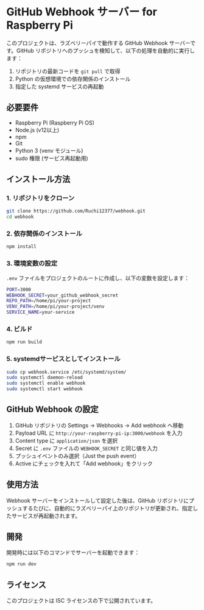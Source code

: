 # GitHub Webhook サーバー for Raspberry Pi

このプロジェクトは、ラズベリーパイで動作する GitHub Webhook サーバーです。GitHub リポジトリへのプッシュを検知して、以下の処理を自動的に実行します：

1. リポジトリの最新コードを `git pull` で取得
2. Python の仮想環境での依存関係のインストール
3. 指定した systemd サービスの再起動

## 必要要件

- Raspberry Pi (Raspberry Pi OS)
- Node.js (v12以上)
- npm
- Git
- Python 3 (venv モジュール)
- sudo 権限 (サービス再起動用)

## インストール方法

### 1. リポジトリをクローン

```bash
git clone https://github.com/Ruchi12377/webhook.git
cd webhook
```

### 2. 依存関係のインストール

```bash
npm install
```

### 3. 環境変数の設定

`.env` ファイルをプロジェクトのルートに作成し、以下の変数を設定します：

```bash
PORT=3000
WEBHOOK_SECRET=your_github_webhook_secret
REPO_PATH=/home/pi/your-project
VENV_PATH=/home/pi/your-project/venv
SERVICE_NAME=your-service
```

### 4. ビルド

```bash
npm run build
```

### 5. systemdサービスとしてインストール

```bash
sudo cp webhook.service /etc/systemd/system/
sudo systemctl daemon-reload
sudo systemctl enable webhook
sudo systemctl start webhook
```

## GitHub Webhook の設定

1. GitHub リポジトリの Settings → Webhooks → Add webhook へ移動
2. Payload URL に `http://your-raspberry-pi-ip:3000/webhook` を入力
3. Content type に `application/json` を選択
4. Secret に `.env` ファイルの `WEBHOOK_SECRET` と同じ値を入力
5. プッシュイベントのみ選択（Just the push event）
6. Active にチェックを入れて「Add webhook」をクリック

## 使用方法

Webhook サーバーをインストールして設定した後は、GitHub リポジトリにプッシュするたびに、自動的にラズベリーパイ上のリポジトリが更新され、指定したサービスが再起動されます。

## 開発

開発時には以下のコマンドでサーバーを起動できます：

```bash
npm run dev
```

## ライセンス

このプロジェクトは ISC ライセンスの下で公開されています。